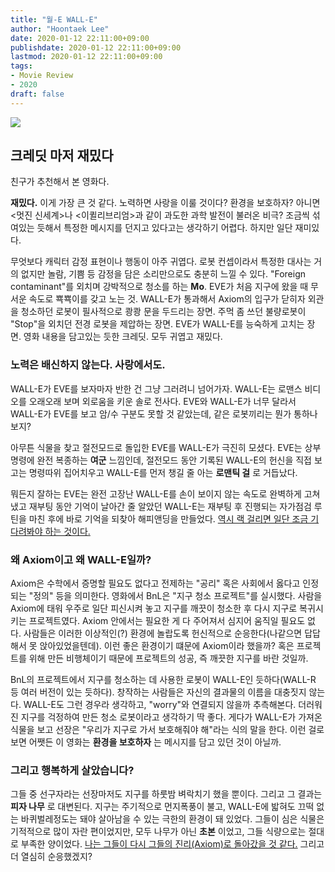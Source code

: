 ```yaml
---
title: "월-E WALL-E"
author: "Hoontaek Lee"
date: 2020-01-12 22:11:00+09:00
publishdate: 2020-01-12 22:11:00+09:00
lastmod: 2020-01-12 22:11:00+09:00
tags:
- Movie Review
- 2020
draft: false
---
```


![](https://movie-phinf.pstatic.net/20111222_120/1324545496115Cy4Hh_JPEG/movie_image.jpg?type=m665_443_2)

## 크레딧 마저 재밌다

친구가 추천해서 본 영화다.  

**재밌다.** 이게 가장 큰 것 같다. 노력하면 사랑을 이룰 것이다? 환경을 보호하자? 아니면 <멋진 신세계>나 <이퀼리브리엄>과 같이 과도한 과학 발전이 불러온 비극? 조금씩 섞여있는 듯해서 특정한 메시지를 던지고 있다고는 생각하기 어렵다. 하지만 일단 재미있다.  

무엇보다 캐릭터 감정 표현이나 행동이 아주 귀엽다. 로봇 컨셉이라서 특정한 대사는 거의 없지만 놀람, 기쁨 등 감정을 담은 소리만으로도 충분히 느낄 수 있다. "Foreign contaminant"를 외치며 강박적으로 청소를 하는 **Mo**. EVE가 처음 지구에 왔을 때 무서운 속도로 뾱뾱이를 갖고 노는 것. WALL-E가 통과해서 Axiom의 입구가 닫히자 외관을 청소하던 로봇이 필사적으로 쾅쾅 문을 두드리는 장면. 주먹 좀 쓰던 불량로봇이 "Stop"을 외치던 전경 로봇을 제압하는 장면. EVE가 WALL-E를 능숙하게 고치는 장면. 영화 내용을 담고있는 듯한 크레딧. 모두 귀엽고 재밌다.

### 노력은 배신하지 않는다. 사랑에서도.
WALL-E가 EVE를 보자마자 반한 건 그냥 그러려니 넘어가자. WALL-E는 로맨스 비디오를 오래오래 보며 외로움을 키운 솔로 전사다. EVE와 WALL-E가 너무 달라서 WALL-E가 EVE를 보고 암/수 구분도 못할 것 같았는데, 같은 로봇끼리는 뭔가 통하나보지?  

아무튼 식물을 찾고 절전모드로 돌입한 EVE를 WALL-E가 극진히 모셨다. EVE는 상부 명령에 완전 복종하는 **여군** 느낌인데, 절전모드 동안 기록된 WALL-E의 헌신을 직접 보고는 명령따위 집어치우고 WALL-E를 먼저 챙길 줄 아는 **로맨틱 걸** 로 거듭났다.

뭐든지 잘하는 EVE는 완전 고장난 WALL-E를 손이 보이지 않는 속도로 완벽하게 고쳐냈고 재부팅 동안 기억이 날아간 줄 알았던 WALL-E는 재부팅 후 진행되는 자가점검 루틴을 마친 후에 바로 기억을 되찾아 해피앤딩을 만들었다. <U>역시 랙 걸리면 일단 조금 기다려봐야 하는 것이다.</U>

### 왜 Axiom이고 왜 WALL-E일까?
Axiom은 수학에서 증명할 필요도 없다고 전제하는 "공리" 혹은 사회에서 옳다고 인정되는 "정의" 등을 의미한다. 영화에서 BnL은 "지구 청소 프로젝트"를 실시했다. 사람을 Axiom에 태워 우주로 일단 피신시켜 놓고 지구를 깨끗이 청소한 후 다시 지구로 복귀시키는 프로젝트였다. Axiom 안에서는 필요한 게 다 주어져서 심지어 움직일 필요도 없다. 사람들은 이러한 이상적인(?) 환경에 놀랍도록 헌신적으로 순응한다(나같으면 답답해서 못 앉아있었을텐데). 이런 좋은 환경이기 떄문에 Axiom이라 했을까? 혹은 프로젝트를 위해 만든 비행체이기 때문에 프로젝트의 성공, 즉 깨끗한 지구를 바란 것일까.

BnL의 프로젝트에서 지구를 청소하는 데 사용한 로봇이 WALL-E인 듯하다(WALL-R 등 여러 버전이 있는 듯하다). 창작하는 사람들은 자신의 결과물의 이름을 대충짓지 않는다. WALL-E도 그런 경우라 생각하고, "worry"와 연결되지 않을까 추측해본다. 더러워진 지구를 걱정하여 만든 청소 로봇이라고 생각하기 딱 좋다. 게다가 WALL-E가 가져온 식물을 보고 선장은 "우리가 지구로 가서 보호해줘야 해"라는 식의 말을 한다. 이런 걸로 보면 어쨋든 이 영화는 **환경을 보호하자** 는 메시지를 담고 있던 것이 아닐까.

### 그리고 행복하게 살았습니다?
그들 중 선구자라는 선장마저도 지구를 하룻밤 벼락치기 했을 뿐이다. 그리고 그 결과는 **피자 나무** 로 대변된다. 지구는 주기적으로 먼지폭풍이 불고, WALL-E에 밟혀도 끄떡 없는 바퀴벌레정도는 돼야 살아남을 수 있는 극한의 환경이 돼 있었다. 그들이 심은 식물은 기적적으로 많이 자란 편이었지만, 모두 나무가 아닌 **초본** 이었고, 그들 식량으로는 절대로 부족한 양이었다. <u>나는 그들이 다시 그들의 진리(Axiom)로 돌아갔을 것 같다.</u> 그리고 더 열심히 순응했겠지?
